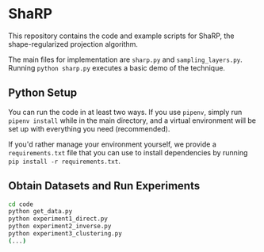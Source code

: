 # ShaRP

This repository contains the code and example scripts for ShaRP, the shape-regularized projection algorithm.

The main files for implementation are `sharp.py` and `sampling_layers.py`. Running `python sharp.py` executes a basic demo of the technique.


## Python Setup

You can run the code in at least two ways. If you use `pipenv`, simply run `pipenv install` while in the main directory, and a virtual environment will be set up with everything you need (recommended).

If you'd rather manage your environment yourself, we provide a `requirements.txt` file that you can use to install dependencies by running `pip install -r requirements.txt`.

## Obtain Datasets and Run Experiments
```bash
cd code
python get_data.py
python experiment1_direct.py
python experiment2_inverse.py
python experiment3_clustering.py
(...)
```
